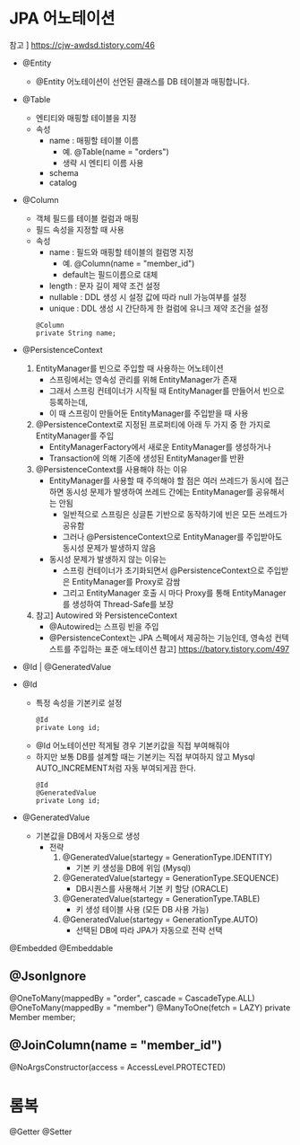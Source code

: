 # JPA 어노테이션
참고 ] https://cjw-awdsd.tistory.com/46

- @Entity
    - @Entity 어노테이션이 선언된 클래스를 DB 테이블과 매핑합니다.

- @Table
    - 엔티티와 매핑할 테이블을 지정
    - 속성
        - name : 매핑할 테이블 이름 
            - 예. @Table(name = "orders")
            - 생략 시 엔티티 이름 사용
        - schema
        - catalog

- @Column
    - 객체 필드를 테이블 컬럼과 매핑
    - 필드 속성을 지정할 때 사용
    - 속성
        - name : 필드와 매핑할 테이블의 컬럼명 지정
            - 예. @Column(name = "member_id")
            - default는 필드이름으로 대체
        - length : 문자 길이 제약 조건 설정
        - nullable : DDL 생성 시 설정 값에 따라 null 가능여부를 설정
        - unique : DDL 생성 시 간단하게 한 컬럼에 유니크 제약 조건을 설정
        ```
        @Column
        private String name;
        ```

- @PersistenceContext   
    1. EntityManager를 빈으로 주입할 때 사용하는 어노테이션
        - 스프링에서는 영속성 관리를 위해 EntityManager가 존재
        - 그래서 스프링 컨테이너가 시작될 때 EntityManager를 만들어서 빈으로 등록하는데,
        - 이 때 스프링이 만들어둔 EntityManager를 주입받을 때 사용
    2. @PersistenceContext로 지정된 프로퍼티에 아래 두 가지 중 한 가지로 EntityManager를 주입
        - EntityManagerFactory에서 새로운 EntityManager를 생성하거나
        - Transaction에 의해 기존에 생성된 EntityManager를 반환
    3. @PersistenceContext를 사용해야 하는 이유
        - EntityManager를 사용할 때 주의해야 할 점은 여러 쓰레드가 동시에 접근하면 동시성 문제가 발생하여 쓰레드 간에는 EntityManager를 공유해서는 안됨
            - 일반적으로 스프링은 싱글톤 기반으로 동작하기에 빈은 모든 쓰레드가 공유함
            - 그러나 @PersistenceContext으로 EntityManager를 주입받아도 동시성 문제가 발생하지 않음
        - 동시성 문제가 발생하지 않는 이유는
            - 스프링 컨테이너가 초기화되면서 @PersistenceContext으로 주입받은 EntityManager를 Proxy로 감쌈
            - 그리고 EntityManager 호출 시 마다 Proxy를 통해 EntityManager를 생성하여 Thread-Safe를 보장
    3. 참고] Autowired 와 PersistenceContext
        - @Autowired는 스프링 빈을 주입
        - @PersistenceContext는 JPA 스펙에서 제공하는 기능인데, 영속성 컨텍스트를 주입하는 표준 애노테이션
참고] https://batory.tistory.com/497


- @Id | @GeneratedValue
- @Id
    - 특정 속성을 기본키로 설정
        ```
        @Id
        private Long id;
        ```
    - @Id 어노테이션만 적게될 경우 기본키값을 직접 부여해줘야
    - 하지만 보통 DB를 설계할 때는 기본키는 직접 부여하지 않고 Mysql AUTO_INCREMENT처럼 자동 부여되게끔 한다.
        ```
        @Id
        @GeneratedValue
        private Long id;
        ```

- @GeneratedValue
    - 기본값을 DB에서 자동으로 생성
        - 전략
            1. @GeneratedValue(startegy = GenerationType.IDENTITY)
                - 기본 키 생성을 DB에 위임 (Mysql)
            2. @GeneratedValue(startegy = GenerationType.SEQUENCE)	
                - DB시퀀스를 사용해서 기본 키 할당 (ORACLE)
            3. @GeneratedValue(startegy = GenerationType.TABLE)
                - 키 생성 테이블 사용 (모든 DB 사용 가능)
            4. @GeneratedValue(startegy = GenerationType.AUTO)
                - 선택된 DB에 따라 JPA가 자동으로 전략 선택


@Embedded
@Embeddable

@JsonIgnore
--
@OneToMany(mappedBy = "order", cascade = CascadeType.ALL)
@OneToMany(mappedBy = "member")
@ManyToOne(fetch = LAZY)
private Member member;

@JoinColumn(name = "member_id")
--
@NoArgsConstructor(access = AccessLevel.PROTECTED)


# 롬복
@Getter @Setter